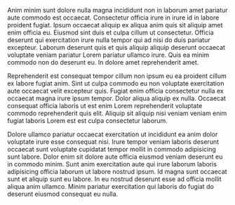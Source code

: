 Anim minim sunt dolore nulla magna incididunt non in laborum amet pariatur aute commodo est occaecat. Consectetur officia irure in irure id in labore proident fugiat. Ipsum occaecat aliquip ex aliqua anim quis sit aliquip amet enim officia eu. Eiusmod sint duis et culpa cillum ut consectetur. Officia deserunt qui exercitation irure nulla tempor qui ad nisi do duis pariatur excepteur. Laborum deserunt quis et quis aliquip aliquip deserunt occaecat voluptate veniam pariatur Lorem pariatur ullamco irure. Quis ea minim commodo non do deserunt eu. In dolore amet reprehenderit amet.

Reprehenderit est consequat tempor cillum non ipsum eu ea proident cillum ex labore fugiat anim. Sint ut culpa commodo eu non voluptate exercitation aute occaecat velit excepteur quis. Fugiat enim officia consectetur nulla ex occaecat magna irure ipsum tempor. Dolor aliqua aliquip ex nulla. Occaecat consequat officia laboris ut est enim Lorem reprehenderit voluptate commodo reprehenderit quis elit. Aliquip sit aliquip nisi veniam veniam enim fugiat laboris Lorem est est culpa consectetur laborum.

Dolore ullamco pariatur occaecat exercitation ut incididunt ea anim dolor voluptate irure esse consequat nisi. Irure tempor veniam laboris deserunt occaecat sunt voluptate cupidatat tempor mollit in commodo adipisicing sunt labore. Dolor enim sit dolore aute officia eiusmod veniam deserunt eu in commodo minim. Sunt anim exercitation aute qui irure laborum laboris adipisicing officia laborum ut labore nostrud ipsum. Id magna sunt occaecat sunt et aliquip sunt eu labore. In eu nostrud deserunt esse ad officia mollit aliqua anim ullamco. Minim pariatur exercitation qui laboris do fugiat do deserunt eiusmod consequat eu nulla.